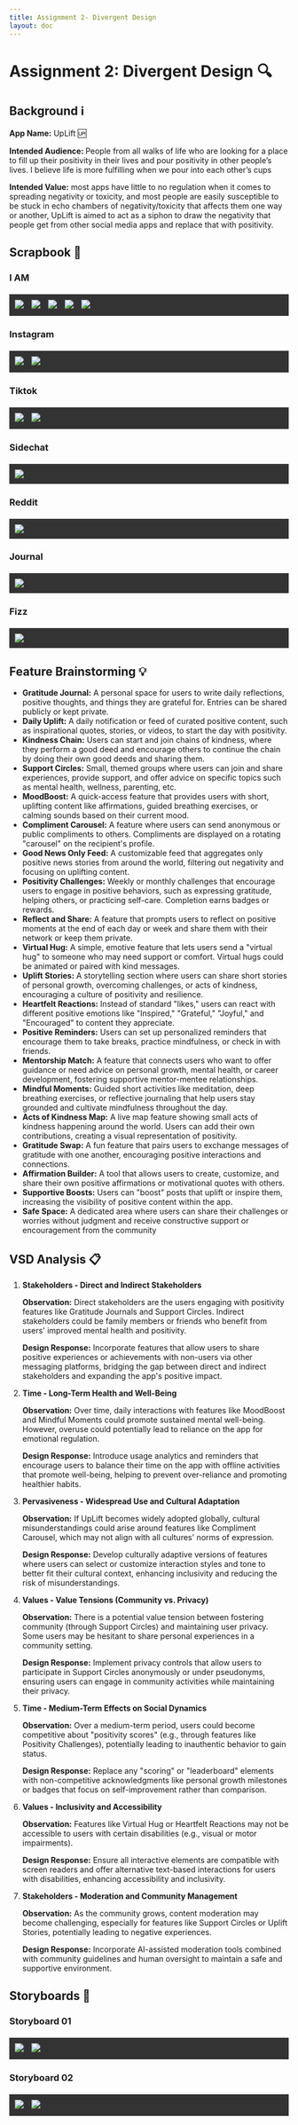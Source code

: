 ```yaml
---
title: Assignment 2- Divergent Design
layout: doc
---
```


# Assignment 2: Divergent Design :mag:


## Background :information_source:
<b>App Name:</b> UpLift :up:
<br>

<b>Intended Audience: </b> People from all walks of life who are looking for a place to fill up their positivity in their lives and pour positivity in other people’s lives. I believe life is more fulfilling when we pour into each other’s cups
<br>

<b>Intended Value:</b>  most apps have little to no regulation when it comes to spreading negativity or toxicity, and most people are easily susceptible to be stuck in echo chambers of negativity/toxicity that affects them one way or another, UpLift is aimed to act as a siphon to draw the negativity that people get from other social media apps and replace that with positivity.


## Scrapbook :notebook_with_decorative_cover:
<style>
div.scroll-container {
  background-color: #333;
  overflow: auto;
  white-space: nowrap;
  padding:5px;
  margin-top:20px;
}
div.scroll-container img {
  padding: 5px;
  display:inline-block;
}
</style>

### I AM
<div class="scroll-container">
    <img src="C:/6170/portfolio-nisha/assets/images/IAM01.png">
    <img src="C:/6170/portfolio-nisha/assets/images/IAM02.png">
    <img src="C:/6170/portfolio-nisha/assets/images/IAM03.png">
    <img src="C:/6170/portfolio-nisha/assets/images/IAM04.png">
    <img src="C:/6170/portfolio-nisha/assets/images/IAM05.png">  
</div>

### Instagram
<div class="scroll-container">
    <img src="C:/6170/portfolio-nisha/assets/images/IG01.png">
    <img src="C:/6170/portfolio-nisha/assets/images/IG02.png">
</div>

### Tiktok
<div class="scroll-container">
    <img src="C:/6170/portfolio-nisha/assets/images/Tiktok1.png">
    <img src="C:/6170/portfolio-nisha/assets/images/Tiktok2.png">
</div>

### Sidechat
<div class="scroll-container">
    <img src="C:/6170/portfolio-nisha/assets/images/Sidechat01.png">
</div>

### Reddit
<div class="scroll-container">
    <img src="C:/6170/portfolio-nisha/assets/images/Reddit01.png">
</div>

### Journal
<div class="scroll-container">
    <img src="C:/6170/portfolio-nisha/assets/images/Journal01.png">
</div>

### Fizz
<div class="scroll-container">
    <img src="C:/6170/portfolio-nisha/assets/images/Fizz01.png">
</div>


## Feature Brainstorming :bulb:
- **Gratitude Journal:** A personal space for users to write daily reflections, positive thoughts, and things they are grateful for. Entries can be shared publicly or kept private.
- **Daily Uplift:** A daily notification or feed of curated positive content, such as inspirational quotes, stories, or videos, to start the day with positivity.
- **Kindness Chain:** Users can start and join chains of kindness, where they perform a good deed and encourage others to continue the chain by doing their own good deeds and sharing them.
- **Support Circles:** Small, themed groups where users can join and share experiences, provide support, and offer advice on specific topics such as mental health, wellness, parenting, etc.
- **MoodBoost:** A quick-access feature that provides users with short, uplifting content like affirmations, guided breathing exercises, or calming sounds based on their current mood.
- **Compliment Carousel:** A feature where users can send anonymous or public compliments to others. Compliments are displayed on a rotating "carousel" on the recipient's profile.
- **Good News Only Feed:** A customizable feed that aggregates only positive news stories from around the world, filtering out negativity and focusing on uplifting content.
- **Positivity Challenges:** Weekly or monthly challenges that encourage users to engage in positive behaviors, such as expressing gratitude, helping others, or practicing self-care. Completion earns badges or rewards.
- **Reflect and Share:** A feature that prompts users to reflect on positive moments at the end of each day or week and share them with their network or keep them private.
- **Virtual Hug:** A simple, emotive feature that lets users send a "virtual hug" to someone who may need support or comfort. Virtual hugs could be animated or paired with kind messages.
- **Uplift Stories:** A storytelling section where users can share short stories of personal growth, overcoming challenges, or acts of kindness, encouraging a culture of positivity and resilience.
- **Heartfelt Reactions:** Instead of standard "likes," users can react with different positive emotions like "Inspired," "Grateful," "Joyful," and "Encouraged" to content they appreciate.
- **Positive Reminders:** Users can set up personalized reminders that encourage them to take breaks, practice mindfulness, or check in with friends.
- **Mentorship Match:** A feature that connects users who want to offer guidance or need advice on personal growth, mental health, or career development, fostering supportive mentor-mentee relationships.
- **Mindful Moments:** Guided short activities like meditation, deep breathing exercises, or reflective journaling that help users stay grounded and cultivate mindfulness throughout the day.
- **Acts of Kindness Map:** A live map feature showing small acts of kindness happening around the world. Users can add their own contributions, creating a visual representation of positivity.
- **Gratitude Swap:** A fun feature that pairs users to exchange messages of gratitude with one another, encouraging positive interactions and connections.
- **Affirmation Builder:** A tool that allows users to create, customize, and share their own positive affirmations or motivational quotes with others.
- **Supportive Boosts:** Users can "boost" posts that uplift or inspire them, increasing the visibility of positive content within the app.
- **Safe Space:** A dedicated area where users can share their challenges or worries without judgment and receive constructive support or encouragement from the community


## VSD Analysis :clipboard:
1. **Stakeholders - Direct and Indirect Stakeholders**

    **Observation:** Direct stakeholders are the users engaging with positivity features like Gratitude Journals and Support Circles. Indirect stakeholders could be family members or friends who benefit from users' improved mental health and positivity.

    **Design Response:** Incorporate features that allow users to share positive experiences or achievements with non-users via other messaging platforms, bridging the gap between direct and indirect stakeholders and expanding the app's positive impact. 

2. **Time - Long-Term Health and Well-Being**

    **Observation:** Over time, daily interactions with features like MoodBoost and Mindful Moments could promote sustained mental well-being. However, overuse could potentially lead to reliance on the app for emotional regulation.

    **Design Response:** Introduce usage analytics and reminders that encourage users to balance their time on the app with offline activities that promote well-being, helping to prevent over-reliance and promoting healthier habits.

3. **Pervasiveness - Widespread Use and Cultural Adaptation**

    **Observation:** If UpLift becomes widely adopted globally, cultural misunderstandings could arise around features like Compliment Carousel, which may not align with all cultures' norms of expression.

    **Design Response:** Develop culturally adaptive versions of features where users can select or customize interaction styles and tone to better fit their cultural context, enhancing inclusivity and reducing the risk of misunderstandings.

4. **Values - Value Tensions (Community vs. Privacy)**

    **Observation:** There is a potential value tension between fostering community (through Support Circles) and maintaining user privacy. Some users may be hesitant to share personal experiences in a community setting.

    **Design Response:** Implement privacy controls that allow users to participate in Support Circles anonymously or under pseudonyms, ensuring users can engage in community activities while maintaining their privacy.

5. **Time - Medium-Term Effects on Social Dynamics**

    **Observation:** Over a medium-term period, users could become competitive about "positivity scores" (e.g., through features like Positivity Challenges), potentially leading to inauthentic behavior to gain status.

    **Design Response:** Replace any "scoring" or "leaderboard" elements with non-competitive acknowledgments like personal growth milestones or badges that focus on self-improvement rather than comparison.

6. **Values - Inclusivity and Accessibility**

    **Observation:** Features like Virtual Hug or Heartfelt Reactions may not be accessible to users with certain disabilities (e.g., visual or motor impairments).

    **Design Response:** Ensure all interactive elements are compatible with screen readers and offer alternative text-based interactions for users with disabilities, enhancing accessibility and inclusivity.

7. **Stakeholders - Moderation and Community Management**

    **Observation:** As the community grows, content moderation may become challenging, especially for features like Support Circles or Uplift Stories, potentially leading to negative experiences.

    **Design Response:** Incorporate AI-assisted moderation tools combined with community guidelines and human oversight to maintain a safe and supportive environment.



## Storyboards :movie_camera:

### Storyboard 01
<div class="scroll-container">
    <img src="C:/6170/portfolio-nisha/assets/images/SB01A.png">
     <img src="C:/6170/portfolio-nisha/assets/images/SB01B.png">
</div>

### Storyboard 02
<div class="scroll-container">
    <img src="C:/6170/portfolio-nisha/assets/images/SB02A.png">
     <img src="C:/6170/portfolio-nisha/assets/images/SB02B.png">
</div>
